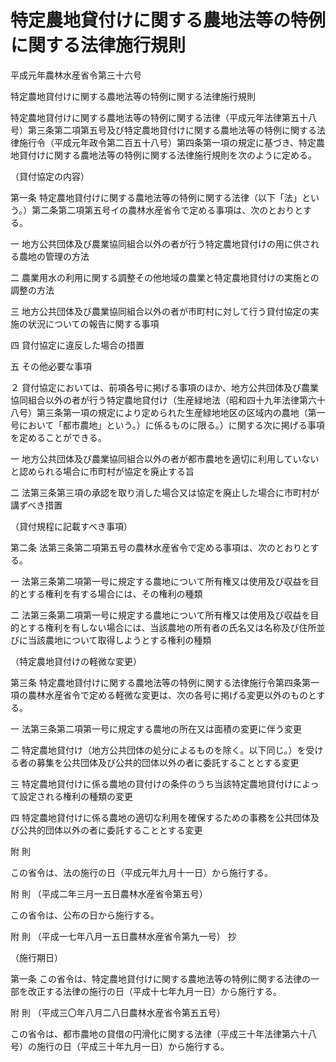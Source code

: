 # 特定農地貸付けに関する農地法等の特例に関する法律施行規則

平成元年農林水産省令第三十六号

特定農地貸付けに関する農地法等の特例に関する法律施行規則

特定農地貸付けに関する農地法等の特例に関する法律（平成元年法律第五十八号）第三条第二項第五号及び特定農地貸付けに関する農地法等の特例に関する法律施行令（平成元年政令第二百五十八号）第四条第一項の規定に基づき、特定農地貸付けに関する農地法等の特例に関する法律施行規則を次のように定める。

（貸付協定の内容）

第一条 特定農地貸付けに関する農地法等の特例に関する法律（以下「法」という。）第二条第二項第五号イの農林水産省令で定める事項は、次のとおりとする。

一 地方公共団体及び農業協同組合以外の者が行う特定農地貸付けの用に供される農地の管理の方法

二 農業用水の利用に関する調整その他地域の農業と特定農地貸付けの実施との調整の方法

三 地方公共団体及び農業協同組合以外の者が市町村に対して行う貸付協定の実施の状況についての報告に関する事項

四 貸付協定に違反した場合の措置

五 その他必要な事項

２ 貸付協定においては、前項各号に掲げる事項のほか、地方公共団体及び農業協同組合以外の者が行う特定農地貸付け（生産緑地法（昭和四十九年法律第六十八号）第三条第一項の規定により定められた生産緑地地区の区域内の農地（第一号において「都市農地」という。）に係るものに限る。）に関する次に掲げる事項を定めることができる。

一 地方公共団体及び農業協同組合以外の者が都市農地を適切に利用していないと認められる場合に市町村が協定を廃止する旨

二 法第三条第三項の承認を取り消した場合又は協定を廃止した場合に市町村が講ずべき措置

（貸付規程に記載すべき事項）

第二条 法第三条第二項第五号の農林水産省令で定める事項は、次のとおりとする。

一 法第三条第二項第一号に規定する農地について所有権又は使用及び収益を目的とする権利を有する場合には、その権利の種類

二 法第三条第二項第一号に規定する農地について所有権又は使用及び収益を目的とする権利を有しない場合には、当該農地の所有者の氏名又は名称及び住所並びに当該農地について取得しようとする権利の種類

（特定農地貸付けの軽微な変更）

第三条 特定農地貸付けに関する農地法等の特例に関する法律施行令第四条第一項の農林水産省令で定める軽微な変更は、次の各号に掲げる変更以外のものとする。

一 法第三条第二項第一号に規定する農地の所在又は面積の変更に伴う変更

二 特定農地貸付け（地方公共団体の処分によるものを除く。以下同じ。）を受ける者の募集を公共団体及び公共的団体以外の者に委託することとする変更

三 特定農地貸付けに係る農地の貸付けの条件のうち当該特定農地貸付けによって設定される権利の種類の変更

四 特定農地貸付けに係る農地の適切な利用を確保するための事務を公共団体及び公共的団体以外の者に委託することとする変更

附 則

この省令は、法の施行の日（平成元年九月十一日）から施行する。

附 則 （平成二年三月一五日農林水産省令第五号）

この省令は、公布の日から施行する。

附 則 （平成一七年八月一五日農林水産省令第九一号） 抄

（施行期日）

第一条 この省令は、特定農地貸付けに関する農地法等の特例に関する法律の一部を改正する法律の施行の日（平成十七年九月一日）から施行する。

附 則 （平成三〇年八月二八日農林水産省令第五五号）

この省令は、都市農地の貸借の円滑化に関する法律（平成三十年法律第六十八号）の施行の日（平成三十年九月一日）から施行する。
